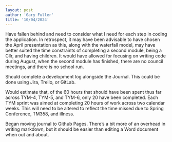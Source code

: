 ```yaml
---
layout: post
author: 'Gary Fuller'
title: '10/04/2024'
---
```


Have fallen behind and need to consider what I need for each step in coding the application. In retrospect, it may have been advisable to have chosen the April presentation as this, along with the waterfall model, may have better suited the time constraints of completing a second module, being a Cllr, and having children. It would have allowed for focusing on writing code during August, when the second module has finished, there are no council meetings, and there is no school run. 

Should complete a development log alongside the Journal. This could be done using Jira, Trello, or GitLab.

Would estimate that, of the 60 hours that should have been spent thus far across TYM-4, TYM-5, and TYM-6, only 20 have been completed. Each TYM sprint was aimed at completing 20 hours of work across two calendar weeks. This will need to be altered to reflect the time missed due to Spring Conference, TM358, and illness. 

Began moving journal to Github Pages. There’s a bit more of an overhead in writing markdown, but it should be easier than editing a Word document when out and about. 
